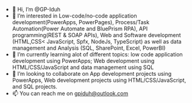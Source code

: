 - 👋 Hi, I’m @GP-Iduh
- 👀 I’m interested in Low-code/no-code application development(PowerApps, PowerPages), Process/Task Automation(Power Automate and BluePrism RPA), API programming(REST & SOAP APIs), Web and Software development (HTML,CSS< JavaScript, Spfx, NodeJs, TypeScript) as well as data management and Analysis (SQL, SharePoint, Excel, PowerBI)
- 🌱 I’m currently learning alot of different topics: low code application development using PowerApps; Web development using HTML/CSS/JavaScript and data management using SQL
- 💞️ I’m looking to collaborate on App development projects using PowerApps, Web development projects using HTML/CSS/JavaScript, and SQL projects.
- 📫 You can reach me on gpiduh@outlook.com

<!---
GP-Iduh/GP-Iduh is a ✨ special ✨ repository because its `README.md` (this file) appears on your GitHub profile.
You can click the Preview link to take a look at your changes.
--->
